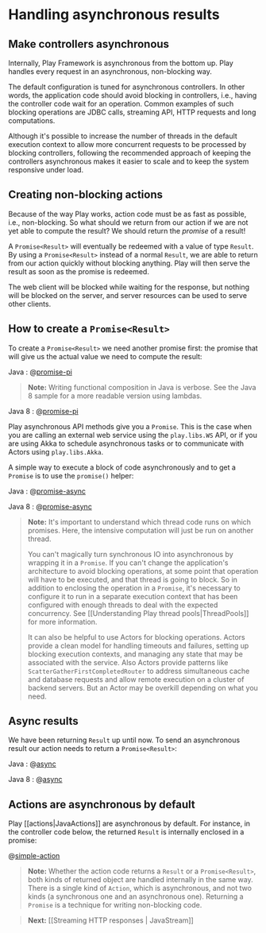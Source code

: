 <!--- Copyright (C) 2009-2014 Typesafe Inc. <http://www.typesafe.com> -->
# Handling asynchronous results

## Make controllers asynchronous

Internally, Play Framework is asynchronous from the bottom up. Play handles every request in an asynchronous, non-blocking way.

The default configuration is tuned for asynchronous controllers. In other words, the application code should avoid blocking in controllers, i.e., having the controller code wait for an operation. Common examples of such blocking operations are JDBC calls, streaming API, HTTP requests and long computations.

Although it's possible to increase the number of threads in the default execution context to allow more concurrent requests to be processed by blocking controllers, following the recommended approach of keeping the controllers asynchronous makes it easier to scale and to keep the system responsive under load.

## Creating non-blocking actions

Because of the way Play works, action code must be as fast as possible, i.e., non-blocking. So what should we return from our action if we are not yet able to compute the result? We should return the *promise* of a result!

A `Promise<Result>` will eventually be redeemed with a value of type `Result`. By using a `Promise<Result>` instead of a normal `Result`, we are able to return from our action quickly without blocking anything. Play will then serve the result as soon as the promise is redeemed.

The web client will be blocked while waiting for the response, but nothing will be blocked on the server, and server resources can be used to serve other clients.

## How to create a `Promise<Result>`

To create a `Promise<Result>` we need another promise first: the promise that will give us the actual value we need to compute the result:

Java
: @[promise-pi](code/javaguide/async/JavaAsync.java)
> **Note:** Writing functional composition in Java is verbose. See the Java 8 sample for a more readable version using lambdas.

Java 8
: @[promise-pi](java8code/java8guide/async/JavaAsync.java)

Play asynchronous API methods give you a `Promise`. This is the case when you are calling an external web service using the `play.libs.WS` API, or if you are using Akka to schedule asynchronous tasks or to communicate with Actors using `play.libs.Akka`.

A simple way to execute a block of code asynchronously and to get a `Promise` is to use the `promise()` helper:

Java
: @[promise-async](code/javaguide/async/JavaAsync.java)

Java 8
: @[promise-async](java8code/java8guide/async/JavaAsync.java)

> **Note:** It's important to understand which thread code runs on which promises. Here, the intensive computation will just be run on another thread.
>
> You can't magically turn synchronous IO into asynchronous by wrapping it in a `Promise`. If you can't change the application's architecture to avoid blocking operations, at some point that operation will have to be executed, and that thread is going to block. So in addition to enclosing the operation in a `Promise`, it's necessary to configure it to run in a separate execution context that has been configured with enough threads to deal with the expected concurrency. See [[Understanding Play thread pools|ThreadPools]] for more information.
>
> It can also be helpful to use Actors for blocking operations. Actors provide a clean model for handling timeouts and failures, setting up blocking execution contexts, and managing any state that may be associated with the service. Also Actors provide patterns like `ScatterGatherFirstCompletedRouter` to address simultaneous cache and database requests and allow remote execution on a cluster of backend servers. But an Actor may be overkill depending on what you need.

## Async results

We have been returning `Result` up until now. To send an asynchronous result our action needs to return a `Promise<Result>`:

Java
: @[async](code/javaguide/async/controllers/Application.java)

Java 8
: @[async](java8code/java8guide/async/controllers/Application.java)

## Actions are asynchronous by default

Play [[actions|JavaActions]] are asynchronous by default. For instance, in the controller code below, the returned `Result` is internally enclosed in a promise:

@[simple-action](/manual/javaGuide/main/http/code/javaguide/http/JavaActions.java)

> **Note:** Whether the action code returns a `Result` or a `Promise<Result>`, both kinds of returned object are handled internally in the same way. There is a single kind of `Action`, which is asynchronous, and not two kinds (a synchronous one and an asynchronous one). Returning a `Promise` is a technique for writing non-blocking code.

> **Next:** [[Streaming HTTP responses | JavaStream]]
